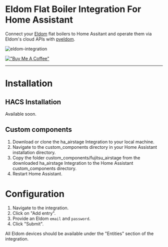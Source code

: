 # Eldom Flat Boiler Integration For Home Assistant

Connect your [Eldom](https://eldominvest.com/en/index.html) flat boilers to Home Assitant and operate them via Eldom's cloud APIs with [pyeldom](https://github.com/qbaware/pyeldom).

![eldom-integration](https://github.com/user-attachments/assets/d058d86b-0796-4d2f-b686-e9d4312ecd76)

[!["Buy Me A Coffee"](https://www.buymeacoffee.com/assets/img/custom_images/orange_img.png)](https://www.buymeacoffee.com/danielgospodinow)

--- 

# Installation

## HACS Installation
Available soon.

## Custom components

1. Download or clone the ha_airstage Integration to your local machine.
2. Navigate to the custom_components directory in your Home Assistant installation directory.
3. Copy the folder custom_components/fujitsu_airstage from the downloaded ha_airstage Integration to the Home Assistant custom_components directory.
4. Restart Home Assistant.

# Configuration

1. Navigate to the integration.
2. Click on "Add entry".
3. Provide an Eldom `email` and `password`.
4. Click "Submit".

All Eldom devices should be available under the "Entities" section of the integration.
